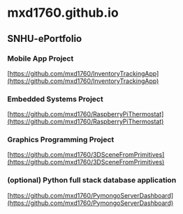 # mxd1760.github.io

## SNHU-ePortfolio

### Mobile App Project
[https://github.com/mxd1760/InventoryTrackingApp](https://github.com/mxd1760/InventoryTrackingApp)

### Embedded Systems Project
[https://github.com/mxd1760/RaspberryPiThermostat](https://github.com/mxd1760/RaspberryPiThermostat)

### Graphics Programming Project
[https://github.com/mxd1760/3DSceneFromPrimitives](https://github.com/mxd1760/3DSceneFromPrimitives)

### (optional) Python full stack database application
[https://github.com/mxd1760/PymongoServerDashboard](https://github.com/mxd1760/PymongoServerDashboard)
